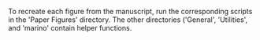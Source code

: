 To recreate each figure from the manuscript, run the corresponding scripts in the 'Paper Figures' directory. The other directories ('General', 'Utilities', and 'marino' contain helper functions.

